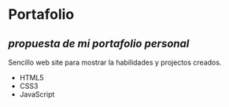 # Portafolio
## _propuesta de mi portafolio personal_


Sencillo web site para mostrar la habilidades y projectos creados.


- HTML5
- CSS3
- JavaScript